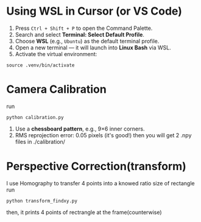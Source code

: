 # Using WSL in Cursor (or VS Code)

1. Press `Ctrl + Shift + P` to open the Command Palette.
2. Search and select **Terminal: Select Default Profile**.
3. Choose **WSL** (e.g., `Ubuntu`) as the default terminal profile.
4. Open a new terminal — it will launch into **Linux Bash** via WSL.
5. Activate the virtual environment:
```
source .venv/bin/activate
```
# Camera Calibration
run
```
python calibration.py
```
1. Use a **chessboard pattern**, e.g., 9×6 inner corners.
2. RMS reprojection error: 0.05 pixels (it's good!)
then you will get 2 .npy files in ./calibration/

# Perspective Correction(transform)
I use Homography to transfer 4 points into a knowed ratio size of rectangle
run
```
python transform_findxy.py
```
then, it prints 4 points of rectrangle at the frame(counterwise)

# 
